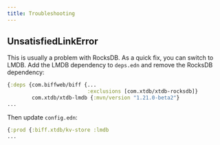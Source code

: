```yaml
---
title: Troubleshooting
---
```


## UnsatisfiedLinkError

This is usually a problem with RocksDB. As a quick fix, you can switch to LMDB. Add the LMDB dependency
to `deps.edn` and remove the RocksDB dependency:

```clojure
{:deps {com.biffweb/biff {...
                          :exclusions [com.xtdb/xtdb-rocksdb]}
        com.xtdb/xtdb-lmdb {:mvn/version "1.21.0-beta2"}
...
```

Then update `config.edn`:

```clojure
{:prod {:biff.xtdb/kv-store :lmdb
...
```
